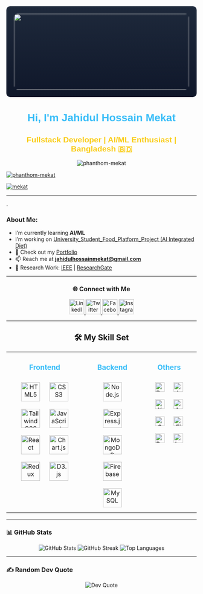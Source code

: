 <div align="center" style="background: linear-gradient(to bottom, #1e293b, #0f172a); padding: 20px; border-radius: 10px;">
  <img height="200" width="100%" src="https://i.postimg.cc/Y97MxsS8/WEB-Full-Stack-Developer.jpg" style="border-radius: 10px;" />
<!--   <img height="400" width="100%" src="https://i.postimg.cc/66RSsKBW/Gradient-Colorful-Minimalist-Coming-Soon-Banner.png" style="border-radius: 10px;" /> -->
</div>

<h1 align="center" style="font-family: 'Arial Black', sans-serif; color: #38bdf8;">Hi, I'm Jahidul Hossain Mekat</h1>
<h2 align="center" style="font-family: 'Arial', sans-serif; color: #facc15;">Fullstack Developer | AI/ML Enthusiast | Bangladesh 🇧🇩</h2>

<p align="center">
  <img src="https://komarev.com/ghpvc/?username=phanthom-mekat&label=Profile%20views&color=38bdf8&style=flat-square" alt="phanthom-mekat" />
</p>

<p align="left"> <a href="https://github.com/ryo-ma/github-profile-trophy"><img src="https://github-profile-trophy.vercel.app/?username=phanthom-mekat" alt="phanthom-mekat" /></a> </p>

<p align="left"> <a href="https://www.linkedin.com/in/jahidul-hossain-mekat-157874228/" target="blank"><img src="https://img.shields.io/twitter/follow/mekat?logo=twitter&style=for-the-badge" alt="mekat" /></a> </p>

---
.
###  About Me:
-  I’m currently learning **AI/ML**
-  I’m working on [University_Student_Food_Platform_Project (AI Integrated Diet)](https://github.com/samZero-0/University_Student_Food_Platform_Project)
- 🔗 Check out my [Portfolio](https://mekat.netlify.app/)
- 📫 Reach me at **jahidulhossainmekat@gmail.com**
- 📝 Research Work: [IEEE](https://ieeexplore.ieee.org/document/10773093) | [ResearchGate](https://www.researchgate.net/publication/386882989_Smart_Glasses_Integrating_Bone_Conduction_and_Real-Time_Image_Processing_for_Impairment_Assistance)

---
<h3 align="center">🌐 Connect with Me</h3>
<p align="center">
  <a href="https://www.linkedin.com/in/jahidul-hossain-mekat-157874228/" target="_blank">
    <img src="https://raw.githubusercontent.com/rahuldkjain/github-profile-readme-generator/master/src/images/icons/Social/linked-in-alt.svg" alt="LinkedIn" width="40" />
  </a>
  <a href="https://twitter.com/mekat" target="_blank">
    <img src="https://raw.githubusercontent.com/rahuldkjain/github-profile-readme-generator/master/src/images/icons/Social/twitter.svg" alt="Twitter" width="40" />
  </a>
  <a href="https://fb.com/buletboy.mekat" target="_blank">
    <img src="https://raw.githubusercontent.com/rahuldkjain/github-profile-readme-generator/master/src/images/icons/Social/facebook.svg" alt="Facebook" width="40" />
  </a>
  <a href="https://instagram.com/mekat20/reels/" target="_blank">
    <img src="https://raw.githubusercontent.com/rahuldkjain/github-profile-readme-generator/master/src/images/icons/Social/instagram.svg" alt="Instagram" width="40" />
  </a>
</p>

---

<h2 align="center">🛠️ My Skill Set</h2>
<table>
  <tr>
    <td valign="top" >
      <h3 align="center" style="color: #38bdf8;">Frontend</h3>
      <div align="center">  
<a href="https://en.wikipedia.org/wiki/HTML5" target="_blank"><img style="margin: 10px" src="https://profilinator.rishav.dev/skills-assets/html5-original-wordmark.svg" alt="HTML5" height="50" /></a>  
<a href="https://www.w3schools.com/css/" target="_blank"><img style="margin: 10px" src="https://profilinator.rishav.dev/skills-assets/css3-original-wordmark.svg" alt="CSS3" height="50" /></a>  
<a href="https://www.tailwindcss.com/" target="_blank"><img style="margin: 10px" src="https://profilinator.rishav.dev/skills-assets/tailwindcss.svg" alt="Tailwind CSS" height="50" /></a>  
<a href="https://www.javascript.com/" target="_blank"><img style="margin: 10px" src="https://profilinator.rishav.dev/skills-assets/javascript-original.svg" alt="JavaScript" height="50" /></a>  
<a href="https://reactjs.org/" target="_blank"><img style="margin: 10px" src="https://profilinator.rishav.dev/skills-assets/react-original-wordmark.svg" alt="React" height="50" /></a>  
<a href="https://www.chartjs.org/" target="_blank"><img style="margin: 10px" src="https://profilinator.rishav.dev/skills-assets/logo-title.svg" alt="Chart.js" height="50" /></a>  
<a href="https://redux.js.org/" target="_blank"><img style="margin: 10px" src="https://profilinator.rishav.dev/skills-assets/redux-original.svg" alt="Redux" height="50" /></a>  
<a href="https://d3js.org/" target="_blank"><img style="margin: 10px" src="https://profilinator.rishav.dev/skills-assets/d3js-original.svg" alt="D3.js" height="50" /></a>  
</div>
    </td>
    <td valign="top">
      <h3 align="center" style="color: #38bdf8;">Backend</h3>
     <div align="center">  
<a href="https://nodejs.org/" target="_blank"><img style="margin: 10px" src="https://profilinator.rishav.dev/skills-assets/nodejs-original-wordmark.svg" alt="Node.js" height="50" /></a>  
<a href="https://expressjs.com/" target="_blank"><img style="margin: 10px" src="https://i.postimg.cc/LXyfKfGd/express-js-logo-FA36-FF1-D3-F-seeklogo-com.png" alt="Express.js" height="50" /></a>  
<a href="https://www.mongodb.com/" target="_blank"><img style="margin: 10px" src="https://profilinator.rishav.dev/skills-assets/mongodb-original-wordmark.svg" alt="MongoDB" height="50" /></a>  
<a href="https://firebase.google.com/" target="_blank"><img style="margin: 10px" src="https://profilinator.rishav.dev/skills-assets/firebase.png" alt="Firebase" height="50" /></a>  
<a href="https://www.mysql.com/" target="_blank"><img style="margin: 10px" src="https://profilinator.rishav.dev/skills-assets/mysql-original-wordmark.svg" alt="MySQL" height="50" /></a>  
</div>
    </td>
    <td valign="top">
      <h3 align="center" style="color: #38bdf8;">Others</h3>
      <div align="center">  
<a href="https://www.python.org/" target="_blank"><img style="margin: 10px" src="https://profilinator.rishav.dev/skills-assets/python-original.svg" alt="Python" height="25" /></a>  
<a href="https://www.java.com/" target="_blank"><img style="margin: 10px" src="https://profilinator.rishav.dev/skills-assets/java-original-wordmark.svg" alt="Java" height="25" /></a>  
<a href="https://www.apachefriends.org/" target="_blank"><img style="margin: 10px" src="https://profilinator.rishav.dev/skills-assets/xampp.png" alt="XAMPP" height="25" /></a>  
<a href="https://www.arduino.cc/" target="_blank"><img style="margin: 10px" src="https://profilinator.rishav.dev/skills-assets/arduino.png" alt="Arduino" height="25" /></a>  
<a href="https://opencv.org/" target="_blank"><img style="margin: 10px" src="https://profilinator.rishav.dev/skills-assets/opencv-icon.svg" alt="OpenCV" height="25" /></a>  
<a href="https://www.figma.com/" target="_blank"><img style="margin: 10px" src="https://profilinator.rishav.dev/skills-assets/figma-icon.svg" alt="Figma" height="25" /></a>  
<a href="https://www.raspberrypi.org/" target="_blank"><img style="margin: 10px" src="https://profilinator.rishav.dev/skills-assets/raspberrypi.png" alt="Raspberry Pi" height="25" /></a>  
<a href="https://www.latex-project.org/" target="_blank"><img style="margin: 10px" src="https://profilinator.rishav.dev/skills-assets/latex.png" alt="LaTeX" height="25" /></a>  
</div>
    </td>
  </tr>
</table>

---

### 📊 GitHub Stats
<p align="center">
  <img src="https://github-readme-stats.vercel.app/api?username=Phanthom-Mekat&theme=blueberry&hide_border=false" alt="GitHub Stats" />
  <img src="https://streak-stats.demolab.com/?user=Phanthom-Mekat&theme=blueberry&hide_border=false" alt="GitHub Streak" />

  <img src="https://github-readme-stats.vercel.app/api/top-langs/?username=Phanthom-Mekat&theme=blueberry&hide_border=false&layout=compact" alt="Top Languages" />
</p>

---

### ✍️ Random Dev Quote
<p align="center">
  <img src="https://quotes-github-readme.vercel.app/api?type=vertical&theme=tokyonight" alt="Dev Quote" />
</p>
